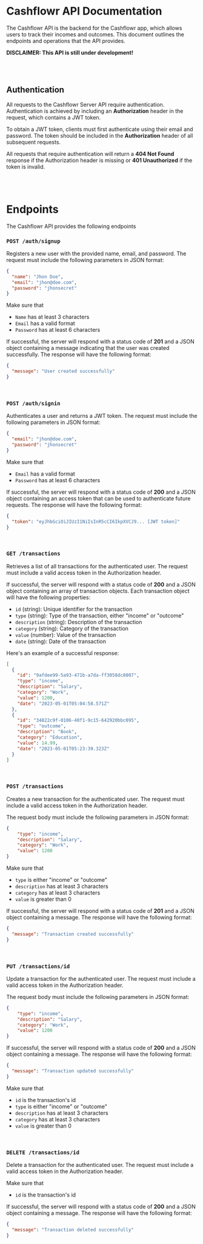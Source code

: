 # Cashflowr API Documentation

The Cashflowr API is the backend for the Cashflowr app, which allows users to track their incomes and outcomes. This document outlines the endpoints and operations that the API provides.

**DISCLAIMER: This API is still under development!**

<br />
<br />

## Authentication
All requests to the Cashflowr Server API require authentication. Authentication is achieved by including an **Authorization** header in the request, which contains a JWT token.

To obtain a JWT token, clients must first authenticate using their email and password. The token should be included in the **Authorization** header of all subsequent requests.

All requests that require authentication will return a **404 Not Found** response if the Authorization header is missing or **401 Unauthorized** if the token is invalid.

<br />
<br />

# Endpoints
The Cashflowr API provides the following endpoints

### `POST /auth/signup`
Registers a new user with the provided name, email, and password. The request must include the following parameters in JSON format:
```json
{
  "name": "Jhon Doe",
  "email": "jhon@doe.com",
  "password": "jhonsecret"
}
```
Make sure that
  - `Name` has at least 3 characters
  - `Email` has a valid format
  - `Password` has at least 6 characters
  
If successful, the server will respond with a status code of **201** and a JSON object containing a message indicating that the user was created successfully. The response will have the following format:
```json
{
  "message": "User created successfully"
}
```
  
<br />

### `POST /auth/signin`
Authenticates a user and returns a JWT token. The request must include the following parameters in JSON format:
```json
{
  "email": "jhon@doe.com",
  "password": "jhonsecret"
}
```
Make sure that
  - `Email` has a valid format
  - `Password` has at least 6 characters
  
If successful, the server will respond with a status code of **200** and a JSON object containing an access token that can be used to authenticate future requests. The response will have the following format:
```json
{
  "token": "eyJhbGciOiJIUzI1NiIsInR5cCI6IkpXVCJ9... [JWT token]"
}
```

<br />

### `GET /transactions`
Retrieves a list of all transactions for the authenticated user. The request must include a valid access token in the Authorization header.

If successful, the server will respond with a status code of **200** and a JSON object containing an array of transaction objects. Each transaction object will have the following properties:

  - `id` (string): Unique identifier for the transaction
  - `type` (string): Type of the transaction, either "income" or "outcome"
  - `description` (string): Description of the transaction
  - `category` (string): Category of the transaction
  - `value` (number): Value of the transaction
  - `date` (string): Date of the transaction

Here's an example of a successful response:

```json
[
  {
    "id": "9afdee99-5a93-471b-a7da-ff3058dc8007",
    "type": "income",
    "description": "Salary",
    "category": "Work",
    "value": 1200,
    "date": "2023-05-01T05:04:58.571Z"
  },
  {
    "id": "34822c9f-0106-40f1-9c15-642920bbc095",
    "type": "outcome",
    "description": "Book",
    "category": "Education",
    "value": 14.99,
    "date": "2023-05-01T05:23:39.323Z"
  }
]
```

<br />

### `POST /transactions`
Creates a new transaction for the authenticated user. The request must include a valid access token in the Authorization header.

The request body must include the following parameters in JSON format:
```json
{
    "type": "income",
    "description": "Salary",
    "category": "Work",
    "value": 1200
}
```

Make sure that
  - `type` is either "income" or "outcome"
  - `description` has at least 3 characters
  - `category` has at least 3 characters
  - `value` is greater than 0

  
If successful, the server will respond with a status code of **201** and a JSON object containing a message. The response will have the following format:
```json
{
  "message": "Transaction created successfully"
}
```

<br />

### `PUT /transactions/id`
Update a transaction for the authenticated user. The request must include a valid access token in the Authorization header.

The request body must include the following parameters in JSON format:
```json
{
    "type": "income",
    "description": "Salary",
    "category": "Work",
    "value": 1200
}
```

If successful, the server will respond with a status code of **200** and a JSON object containing a message. The response will have the following format:
```json
{
  "message": "Transaction updated successfully"
}
```

Make sure that
  - `id` is the transaction's id
  - `type` is either "income" or "outcome"
  - `description` has at least 3 characters
  - `category` has at least 3 characters
  - `value` is greater than 0

<br />

### `DELETE /transactions/id`
Delete a transaction for the authenticated user. The request must include a valid access token in the Authorization header.

Make sure that
  - `id` is the transaction's id

If successful, the server will respond with a status code of **200** and a JSON object containing a message. The response will have the following format:
```json
{
  "message": "Transaction deleted successfully"
}
```
